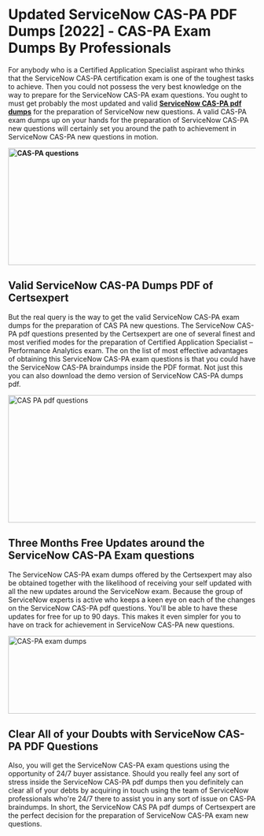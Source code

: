 <h1><strong>Updated ServiceNow CAS-PA PDF Dumps [2022] - CAS-PA Exam Dumps By Professionals&nbsp;</strong></h1>
<p><span style="font-weight: 400;">For anybody who is a Certified Application Specialist aspirant who thinks that the ServiceNow CAS-PA certification exam is one of the toughest tasks to achieve. Then you could not possess the very best knowledge on the way to prepare for the ServiceNow CAS-PA exam questions. You ought to must get probably the most updated and valid <strong><a href="https://www.certsexpert.com/CAS-PA-pdf-questions.html">ServiceNow CAS-PA pdf dumps</a></strong> for the preparation of ServiceNow new questions. A valid  CAS-PA exam dumps up on your hands for the preparation of ServiceNow CAS-PA new questions will certainly set you around the path to achievement in ServiceNow CAS-PA new questions in motion.</span></p>
<p><span style="font-weight: 400;"><strong><img style="display: block; margin-left: auto; margin-right: auto;" src="https://i.ibb.co/QXh983F/73475278-2429792180625311-4586132736837681152-n.jpg" alt="CAS-PA questions" width="632" height="238" /></strong></span></p>
<h2><strong>Valid ServiceNow CAS-PA Dumps PDF of Certsexpert</strong></h2>
<p><span style="font-weight: 400;">But the real query is the way to get the valid ServiceNow CAS-PA exam dumps for the preparation of CAS PA new questions. The ServiceNow CAS-PA pdf questions presented by the Certsexpert are one of several finest and most verified modes for the preparation of Certified Application Specialist – Performance Analytics exam. The on the list of most effective advantages of obtaining this ServiceNow CAS-PA exam questions is that you could have the ServiceNow CAS-PA braindumps inside the PDF format. Not just this you can also download the demo version of ServiceNow CAS-PA dumps pdf.</span></p>
<p><span style="font-weight: 400;"><img style="display: block; margin-left: auto; margin-right: auto;" src="https://i.ibb.co/Jd8hN2L/76714008-3182067705200142-8735104740007870464-n.jpg" alt="CAS PA pdf questions" width="701" height="259" /></span></p>
<h2><strong>Three Months Free Updates around the ServiceNow CAS-PA Exam questions</strong></h2>
<p><span style="font-weight: 400;">The ServiceNow CAS-PA exam dumps offered by the Certsexpert may also be obtained together with the likelihood of receiving your self updated with all the new updates around the ServiceNow exam. Because the group of ServiceNow experts is active who keeps a keen eye on each of the changes on the ServiceNow CAS-PA pdf questions. You'll be able to have these updates for free for up to 90 days. This makes it even simpler for you to have on track for achievement in ServiceNow CAS-PA new questions.</span></p>
<p><span style="font-weight: 400;"><a href="https://www.certsexpert.com/CAS-PA-pdf-questions.html"><img style="display: block; margin-left: auto; margin-right: auto;" src="https://i.ibb.co/TMnKrkJ/75398236-424489711531572-5064688549987614720-n.jpg" alt="CAS-PA exam dumps" width="714" height="158" /></a></span></p>
<h2><strong>Clear All of your Doubts with ServiceNow CAS-PA PDF Questions</strong></h2>
<p>Also, you will get the ServiceNow CAS-PA exam questions using the opportunity of 24/7 buyer assistance. Should you really feel any sort of stress inside the ServiceNow CAS-PA pdf dumps then you definitely can clear all of your debts by acquiring in touch using the team of ServiceNow professionals who're 24/7 there to assist you in any sort of issue on  CAS-PA braindumps. In short, the ServiceNow CAS PA pdf dumps of Certsexpert are the perfect decision for the preparation of ServiceNow CAS-PA exam new questions.</p>
